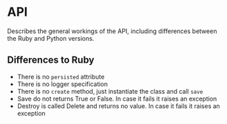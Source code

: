 # API

Describes the general workings of the API, including differences between the Ruby and Python versions.

## Differences to Ruby

* There is no `persisted` attribute
* There is no logger specification
* There is no `create` method, just instantiate the class and call `save`
* Save do not returns True or False. In case it fails it raises an exception
* Destroy is called Delete and returns no value. In case it fails it raises an exception